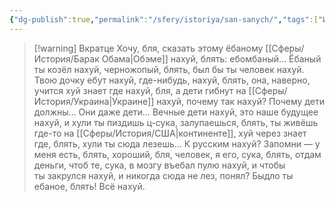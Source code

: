```yaml
---
{"dg-publish":true,"permalink":"/sfery/istoriya/san-sanych/","tags":["История"]}
---
```


> [!warning] Вкратце
>Хочу, бля, сказать этому ёбаному [[Сферы/История/Барак Обама\|Обэме]] нахуй, блять: ебомбаный… Ёбаный ты козёл нахуй, черножопый, блять, был бы ты человек нахуй. Твою дочку ебут нахуй, где-нибудь, нахуй, блять, она, наверно, учится хуй знает где нахуй, бля, а дети гибнут на [[Сферы/История/Украина\|Украине]] нахуй, почему так нахуй? Почему дети должны… Они даже дети… Вечные дети нахуй, это наше будущее нахуй, и хули ты пиздишь ц-сука, залупаешься, блять, ты живёшь где-то на [[Сферы/История/США\|континенте]], хуй через знает где, блять, хули ты сюда лезешь… К русским нахуй? Запомни — у меня есть, блять, хороший, бля, человек, я его, сука, блять, отдам деньги, чтоб те, сука, в мозгу въебал пулю нахуй, и чтобы ты закрулся нахуй, и никогда сюда не лез, понял? Быдло ты ебаное, блять! Всё нахуй.

